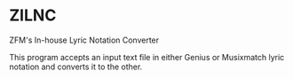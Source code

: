 # ZILNC
ZFM's In-house Lyric Notation Converter

This program accepts an input text file in either Genius or Musixmatch lyric notation and converts it to the other.
